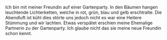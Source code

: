 Ich bin mit meiner Freundin auf einer Gartenparty.
In den Bäumen hangen leuchtende Lichterketten, welche in rot, grün, blau und gelb erschtralte.
Die Abendluft ist kühl dies störte uns jedoch nicht es war eine Heitere Stümmung und wir  lachten. 
Etwas verspätet erschien meine Ehemalige Partnerin zu der Gartenparty. 
Ich glaube nicht das sie meine neue Freundin schon kennt.